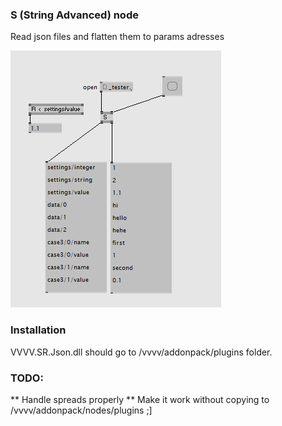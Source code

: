 ### S (String Advanced) node
Read json files and flatten them to params adresses

![img](https://github.com/antokhio/VVVV.SR.Json/blob/main/image.png?raw=true)

### Installation
VVVV.SR.Json.dll should go to /vvvv/addonpack/plugins folder.

### TODO:
** Handle spreads properly
** Make it work without copying to /vvvv/addonpack/nodes/plugins ;]